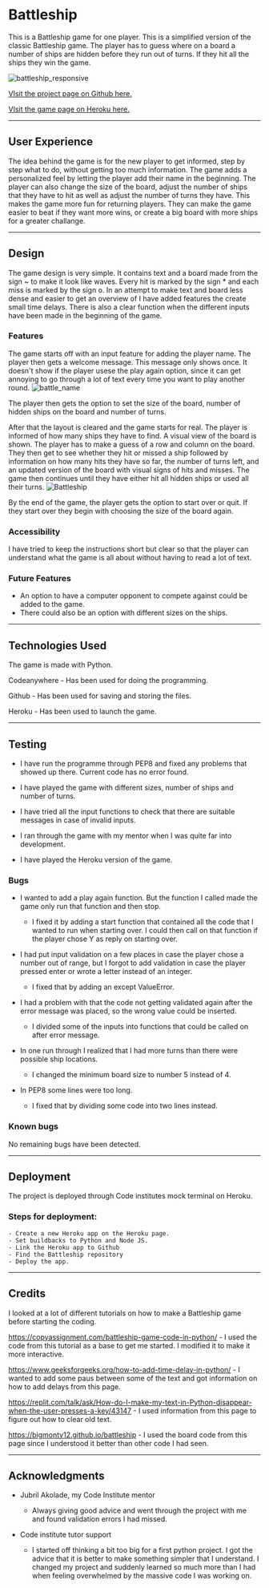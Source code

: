 # Battleship



This is a Battleship game for one player. This is a simplified version of the classic Battleship game. The player has to guess where on a board a number of ships are hidden before they run out of turns. If they hit all the ships they win the game.

![battleship_responsive](https://github.com/ElisabethKAndersson/portfolio_project_3/assets/131455964/72314d0b-c4f3-47c4-a88a-e577f5419aa0)


[VIsit the project page on Github here.](https://github.com/ElisabethKAndersson/portfolio_project_3.git) 

[VIsit the game page on Heroku here.](https://battleship-one-player-99f1f4a0fd93.herokuapp.com/) 


---
## User Experience

The idea behind the game is for the new player to get informed, step by step what to do, without getting too much information. The game adds a personalized feel by letting the player add their name in the beginning.
The player can also change the size of the board, adjust the number of ships that they have to hit as well as adjust the number of turns they have. This makes the game more fun for returning players. They can make the game easier to beat if they want more wins, or create a big board with more ships for a greater challange.

___
## Design

The game design is very simple. It contains text and a board made from the sign ~ to make it look like waves. Every hit is marked by the sign * and each miss is marked by the sign o.
In an attempt to make text and board less dense and easier to get an overview of I have added features the create small time delays. There is also a clear function when the different inputs have been made in the beginning of the game.


### Features

The game starts off with an input feature for adding the player name. The player then gets a welcome message. This message only shows once. It doesn't show if the player usese the play again option, since it can get annoying to go through a lot of text every time you want to play another round.
![battle_name](https://github.com/ElisabethKAndersson/portfolio_project_3/assets/131455964/447fc8ab-b7ae-45ed-b81f-98188709bd9b)

The player then gets the option to set the size of the board, number of hidden ships on the board and number of turns.

After that the layout is cleared and the game starts for real. The player is informed of how many ships they have to find. A visual view of the board is shown. The player has to make a guess of a row and column on the board. They then get to see whether they hit or missed a ship followed by information on how many hits they have so far, the number of turns left, and an updated version of the board with visual signs of hits and misses. The game then continues until they have either hit all hidden ships or used all their turns.
![Battleship](https://github.com/ElisabethKAndersson/portfolio_project_3/assets/131455964/b3edc1ca-a6d3-4748-96b1-78cb9e0dd32a)


By the end of the game, the player gets the option to start over or quit. If they start over they begin with choosing the size of the board again.

### Accessibility

I have tried to keep the instructions short but clear so that the player can understand what the game is all about without having to read a lot of text.

### Future Features

- An option to have a computer opponent to compete against could be added to the game. 
- There could also be an option with different sizes on the ships.

---

## Technologies Used
The game is made with Python.

Codeanywhere - Has been used for doing the programming.

Github - Has been used for saving and storing the files.

Heroku - Has been used to launch the game.

---

## Testing

- I have run the programme through PEP8 and fixed any problems that showed up there. Current code has no error found.

- I have played the game with different sizes, number of ships and number of turns.

- I have tried all the input functions to check that there are suitable messages in case of invalid inputs.

- I ran through the game with my mentor when I was quite far into development.

- I have played the Heroku version of the game.


### Bugs

- I wanted to add a play again function. But the function I called made the game only run that function and then stop.
    - I fixed it by adding a start function that contained all the code that I wanted to run when starting over. I could then call on that function if the player chose Y as reply on starting over.

- I had put input validation on a few places in case the player chose a number out of range, but I forgot to add validation in case the player pressed enter or wrote a letter instead of an integer.
    - I fixed that by adding an except ValueError.

- I had a problem with that the code not getting validated again after the error message was placed, so the wrong value could be inserted.
    - I divided some of the inputs into functions that could be called on after error message.

- In one run through I realized that I had more turns than there were possible ship locations.
    - I changed the minimum board size to number 5 instead of 4.

- In PEP8 some lines were too long.
    - I fixed that by dividing some code into two lines instead. 


### Known bugs

No remaining bugs have been detected.

---

## Deployment
The project is deployed through Code institutes mock terminal on Heroku.

### Steps for deployment:
    - Create a new Heroku app on the Heroku page.
    - Set buildbacks to Python and Node JS.
    - Link the Heroku app to Github
    - Find the Battleship repository
    - Deploy the app.


---
## Credits

I looked at a lot of different tutorials on how to make a Battleship game before starting the coding.

https://copyassignment.com/battleship-game-code-in-python/ - I used the code from this tutorial as a base to get me started. I modified it to make it more interactive.

https://www.geeksforgeeks.org/how-to-add-time-delay-in-python/ - I wanted to add some paus between some of the text and got information on how to add delays from this page.

https://replit.com/talk/ask/How-do-I-make-my-text-in-Python-disappear-when-the-user-presses-a-key/43147 - I used information from this page to figure out how to clear old text.

https://bigmonty12.github.io/battleship - I used the board code from this page since I understood it better than other code I had seen.

---

## Acknowledgments

 - Jubril Akolade, my Code Institute mentor
    - Always giving good advice and went through the project with me and found validation errors I had missed.

 - Code institute tutor support  
    - I started off thinking a bit too big for a first python project. I got the advice that it is better to make something simpler that I understand. I changed my project and suddenly learned so much more than I had when feeling overwhelmed by the massive code I was working on.
